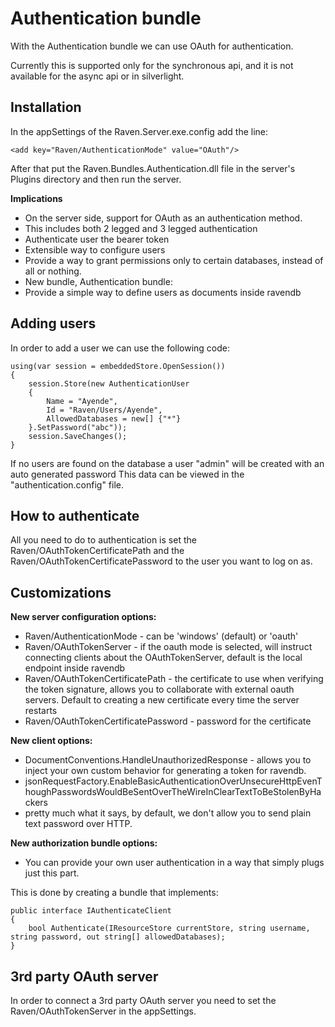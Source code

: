 # Authentication bundle

With the Authentication bundle we can use OAuth for authentication.

Currently this is supported only for the synchronous api, and it is not
available for the async api or in silverlight. 

## Installation
In the appSettings of the Raven.Server.exe.config add the line:  

    <add key="Raven/AuthenticationMode" value="OAuth"/>

After that put the Raven.Bundles.Authentication.dll file in the server's Plugins directory and then run the server.  

**Implications**  

- On the server side, support for OAuth as an authentication method.
 - This includes both 2 legged and 3 legged authentication
 - Authenticate user the bearer token
 - Extensible way to configure users
 - Provide a way to grant permissions only to certain databases, instead of all or nothing.
- New bundle, Authentication bundle:
 - Provide a simple way to define users as documents inside ravendb 

## Adding users
In order to add a user we can use the following code:

    using(var session = embeddedStore.OpenSession())
    {
    	session.Store(new AuthenticationUser
    	{
    		Name = "Ayende",
    		Id = "Raven/Users/Ayende",
    		AllowedDatabases = new[] {"*"}
     	}.SetPassword("abc"));
    	session.SaveChanges();
    }

If no users are found on the database a user "admin" will be created with an auto generated password
This data can be viewed in the "authentication.config" file.

## How to authenticate
All you need to do to authentication is set the Raven/OAuthTokenCertificatePath and the Raven/OAuthTokenCertificatePassword to the user you want to log on as.

## Customizations
**New server configuration options:**  

- Raven/AuthenticationMode - can be 'windows' (default) or 'oauth'
- Raven/OAuthTokenServer - if the oauth mode is selected, will instruct
connecting clients about the OAuthTokenServer, default is the local endpoint
inside ravendb
- Raven/OAuthTokenCertificatePath - the certificate to use when verifying
the token signature, allows you to collaborate with external oauth servers.
Default to creating a new certificate every time the server restarts
- Raven/OAuthTokenCertificatePassword - password for the certificate

**New client options:**  

- DocumentConventions.HandleUnauthorizedResponse - allows you to inject
your own custom behavior for generating a token for ravendb.
-  jsonRequestFactory.EnableBasicAuthenticationOverUnsecureHttpEvenThoughPasswordsWouldBeSentOverTheWireInClearTextToBeStolenByHackers
- pretty much what it says, by default, we don't allow you to send plain
text password over HTTP. 

**New authorization bundle options:**  

- You can provide your own user authentication in a way that simply plugs
just this part.

This is done by creating a bundle that implements:

    public interface IAuthenticateClient
    {
    	bool Authenticate(IResourceStore currentStore, string username, string password, out string[] allowedDatabases);
    } 

## 3rd party OAuth server
In order to connect a 3rd party OAuth server you need to set the Raven/OAuthTokenServer in the appSettings.